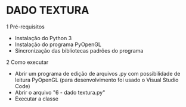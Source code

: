# DADO TEXTURA

1 Pré-requisitos
- Instalação do Python 3
- Instalação do programa PyOpenGL
- Sincronização das bibliotecas padrões do programa

2 Como executar
- Abrir um programa de edição de arquivos .py com possibilidade de leitura PyOpenGL (para desenvolvimento foi usado o Visual Studio Code)
- Abrir o arquivo "6 - dado textura.py"
- Executar a classe
